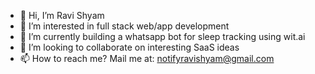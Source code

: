 - 👋 Hi, I’m Ravi Shyam
- 👀 I’m interested in full stack web/app development
- 🌱 I’m currently building a whatsapp bot for sleep tracking using wit.ai
- 💞️ I’m looking to collaborate on interesting SaaS ideas
- 📫 How to reach me? Mail me at: notifyravishyam@gmail.com

<!---
ravi-shyam/ravi-shyam is a ✨ special ✨ repository because its `README.md` (this file) appears on your GitHub profile.
You can click the Preview link to take a look at your changes.
--->
